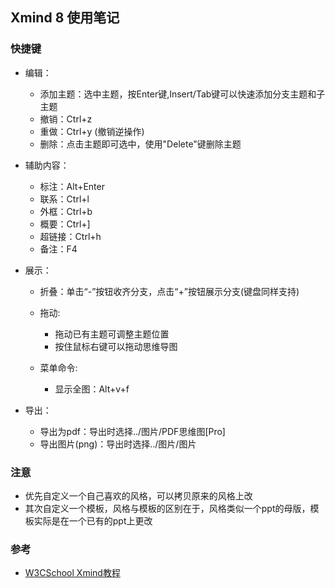 

## Xmind 8 使用笔记


### 快捷键


- 编辑：

  - 添加主题：选中主题，按Enter键,Insert/Tab键可以快速添加分支主题和子主题
  - 撤销：Ctrl+z
  - 重做：Ctrl+y  (撤销逆操作) 
  - 删除：点击主题即可选中，使用"Delete"键删除主题

- 辅助内容：

  - 标注：Alt+Enter
  - 联系：Ctrl+l
  - 外框：Ctrl+b
  - 概要：Ctrl+]
  - 超链接：Ctrl+h
  - 备注：F4
   

- 展示：

  - 折叠：单击“-”按钮收齐分支，点击“+”按钮展示分支(键盘同样支持)
  - 拖动:
  
    - 拖动已有主题可调整主题位置
    - 按住鼠标右键可以拖动思维导图
  - 菜单命令:
    - 显示全图：Alt+v+f


- 导出：

  - 导出为pdf：导出时选择../图片/PDF思维图[Pro]
  - 导出图片(png)：导出时选择../图片/图片

### 注意
- 优先自定义一个自己喜欢的风格，可以拷贝原来的风格上改
- 其次自定义一个模板，风格与模板的区别在于，风格类似一个ppt的母版，模板实际是在一个已有的ppt上更改



### 参考
- [W3CSchool Xmind教程](https://www.w3cschool.cn/xmind/l2gk1qmk.html) 

